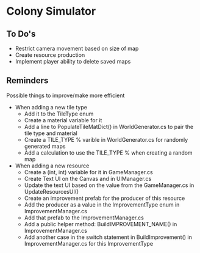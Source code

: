 # Colony Simulator

## To Do's
- Restrict camera movement based on size of map
- Create resource production
- Implement player ability to delete saved maps

## Reminders
Possible things to improve/make more efficient
- When adding a new tile type
  - Add it to the TileType enum
  - Create a material variable for it
  - Add a line to PopulateTileMatDict() in WorldGenerator.cs to pair the tile type and material
  - Create a TILE_TYPE % varible in WorldGenerator.cs for randomly generated maps
  - Add a calculation to use the TILE_TYPE % when creating a random map
- When adding a new resource
  - Create a (int, int) variable for it in GameManager.cs
  - Create Text UI on the Canvas and in UIManager.cs
  - Update the text UI based on the value from the GameManager.cs in UpdateResourcesUI()
  - Create an improvement prefab for the producer of this resource
  - Add the producer as a value in the ImprovementType enum in ImprovementManager.cs
  - Add that prefab to the ImprovementManager.cs
  - Add a public helper method: BuildIMPROVEMENT_NAME() in ImprovementManager.cs
  - Add another case in the switch statement in BuildImprovement() in ImprovementManager.cs for this ImprovementType
